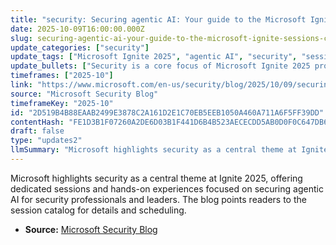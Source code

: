 ```yaml
---
title: "security: Securing agentic AI: Your guide to the Microsoft Ignite sessions catalog"
date: 2025-10-09T16:00:00.000Z
slug: securing-agentic-ai-your-guide-to-the-microsoft-ignite-sessions-catalog
update_categories: ["security"]
update_tags: ["Microsoft Ignite 2025", "agentic AI", "security", "session catalog", "Microsoft Security Blog", "hands-on", "AI security"]
update_bullets: ["Security is a core focus of Microsoft Ignite 2025 programming.", "Dedicated sessions cover securing agentic AI and related security topics.", "Hands-on experiences and labs are available for practitioners and leaders.", "Target audience includes security professionals and organizational leaders.", "Readers are directed to the Microsoft Ignite sessions catalog for full details."]
timeframes: ["2025-10"]
link: "https://www.microsoft.com/en-us/security/blog/2025/10/09/securing-agentic-ai-your-guide-to-the-microsoft-ignite-sessions-catalog/"
source: "Microsoft Security Blog"
timeframeKey: "2025-10"
id: "2D519B4B88EAAB2499E3878C2A161D2E1C70EB5EEB1050A460A711A6F5FF39DD"
contentHash: "FE1D3B1F07260A2DE6D03B1F441D6B4B523AECECDD5AB0D0F0C647DB6602A77E"
draft: false
type: "updates2"
llmSummary: "Microsoft highlights security as a central theme at Ignite 2025, offering dedicated sessions and hands-on experiences focused on securing agentic AI for security professionals and leaders. The blog points readers to the session catalog for details and scheduling."
---
```


Microsoft highlights security as a central theme at Ignite 2025, offering dedicated sessions and hands-on experiences focused on securing agentic AI for security professionals and leaders. The blog points readers to the session catalog for details and scheduling.

- **Source:** [Microsoft Security Blog](https://www.microsoft.com/en-us/security/blog/2025/10/09/securing-agentic-ai-your-guide-to-the-microsoft-ignite-sessions-catalog/)
